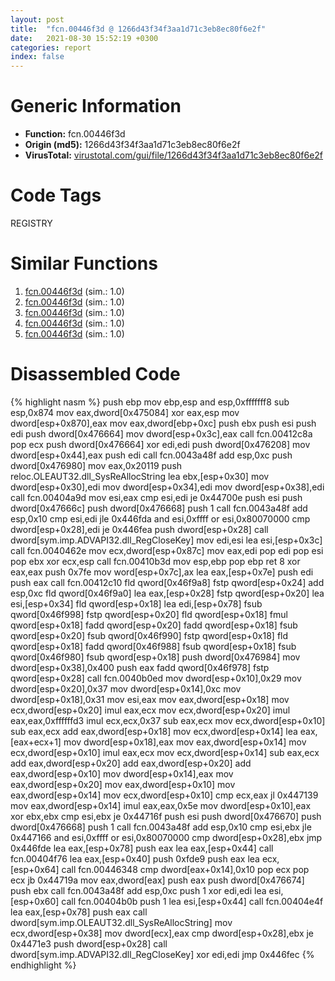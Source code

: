 ```yaml
---
layout: post
title:  "fcn.00446f3d @ 1266d43f34f3aa1d71c3eb8ec80f6e2f"
date:   2021-08-30 15:52:19 +0300
categories: report
index: false
---
```


# Generic Information
- **Function:** fcn.00446f3d
- **Origin (md5):** 1266d43f34f3aa1d71c3eb8ec80f6e2f
- **VirusTotal:** [virustotal.com/gui/file/1266d43f34f3aa1d71c3eb8ec80f6e2f][virustotal_ref]

# Code Tags
<span class="tag" id="REGISTRY">REGISTRY</span>


# Similar Functions

1. [fcn.00446f3d][similar_1_ref] (sim.: 1.0)
2. [fcn.00446f3d][similar_2_ref] (sim.: 1.0)
3. [fcn.00446f3d][similar_3_ref] (sim.: 1.0)
4. [fcn.00446f3d][similar_4_ref] (sim.: 1.0)
5. [fcn.00446f3d][similar_5_ref] (sim.: 1.0)


# Disassembled Code

{% highlight nasm %}
push ebp
mov ebp,esp
and esp,0xfffffff8
sub esp,0x874
mov eax,dword[0x475084]
xor eax,esp
mov dword[esp+0x870],eax
mov eax,dword[ebp+0xc]
push ebx
push esi
push edi
push dword[0x476664]
mov dword[esp+0x3c],eax
call fcn.00412c8a
pop ecx
push dword[0x476664]
xor edi,edi
push dword[0x476208]
mov dword[esp+0x44],eax
push edi
call fcn.0043a48f
add esp,0xc
push dword[0x476980]
mov eax,0x20119
push reloc.OLEAUT32.dll_SysReAllocString
lea ebx,[esp+0x30]
mov dword[esp+0x30],edi
mov dword[esp+0x34],edi
mov dword[esp+0x38],edi
call fcn.00404a9d
mov esi,eax
cmp esi,edi
je 0x44700e
push esi
push dword[0x47666c]
push dword[0x476668]
push 1
call fcn.0043a48f
add esp,0x10
cmp esi,edi
jle 0x446fda
and esi,0xffff
or esi,0x80070000
cmp dword[esp+0x28],edi
je 0x446fea
push dword[esp+0x28]
call dword[sym.imp.ADVAPI32.dll_RegCloseKey]
mov edi,esi
lea esi,[esp+0x3c]
call fcn.0040462e
mov ecx,dword[esp+0x87c]
mov eax,edi
pop edi
pop esi
pop ebx
xor ecx,esp
call fcn.00410b3d
mov esp,ebp
pop ebp
ret 8
xor eax,eax
push 0x7fe
mov word[esp+0x7c],ax
lea eax,[esp+0x7e]
push edi
push eax
call fcn.00412c10
fld qword[0x46f9a8]
fstp qword[esp+0x24]
add esp,0xc
fld qword[0x46f9a0]
lea eax,[esp+0x28]
fstp qword[esp+0x20]
lea esi,[esp+0x34]
fld qword[esp+0x18]
lea edi,[esp+0x78]
fsub qword[0x46f998]
fstp qword[esp+0x20]
fld qword[esp+0x18]
fmul qword[esp+0x18]
fadd qword[esp+0x20]
fadd qword[esp+0x18]
fsub qword[esp+0x20]
fsub qword[0x46f990]
fstp qword[esp+0x18]
fld qword[esp+0x18]
fadd qword[0x46f988]
fsub qword[esp+0x18]
fsub qword[0x46f980]
fsub qword[esp+0x18]
push dword[0x476984]
mov dword[esp+0x38],0x400
push eax
fadd qword[0x46f978]
fstp qword[esp+0x28]
call fcn.0040b0ed
mov dword[esp+0x10],0x29
mov dword[esp+0x20],0x37
mov dword[esp+0x14],0xc
mov dword[esp+0x18],0x31
mov esi,eax
mov eax,dword[esp+0x18]
mov ecx,dword[esp+0x20]
imul eax,ecx
mov ecx,dword[esp+0x20]
imul eax,eax,0xffffffd3
imul ecx,ecx,0x37
sub eax,ecx
mov ecx,dword[esp+0x10]
sub eax,ecx
add eax,dword[esp+0x18]
mov ecx,dword[esp+0x14]
lea eax,[eax+ecx+1]
mov dword[esp+0x18],eax
mov eax,dword[esp+0x14]
mov ecx,dword[esp+0x10]
imul eax,ecx
mov ecx,dword[esp+0x14]
sub eax,ecx
add eax,dword[esp+0x20]
add eax,dword[esp+0x20]
add eax,dword[esp+0x10]
mov dword[esp+0x14],eax
mov eax,dword[esp+0x20]
mov eax,dword[esp+0x10]
mov eax,dword[esp+0x14]
mov ecx,dword[esp+0x10]
cmp ecx,eax
jl 0x447139
mov eax,dword[esp+0x14]
imul eax,eax,0x5e
mov dword[esp+0x10],eax
xor ebx,ebx
cmp esi,ebx
je 0x44716f
push esi
push dword[0x476670]
push dword[0x476668]
push 1
call fcn.0043a48f
add esp,0x10
cmp esi,ebx
jle 0x447166
and esi,0xffff
or esi,0x80070000
cmp dword[esp+0x28],ebx
jmp 0x446fde
lea eax,[esp+0x78]
push eax
lea eax,[esp+0x44]
call fcn.00404f76
lea eax,[esp+0x40]
push 0xfde9
push eax
lea ecx,[esp+0x64]
call fcn.00446348
cmp dword[eax+0x14],0x10
pop ecx
pop ecx
jb 0x44719a
mov eax,dword[eax]
push eax
push dword[0x476674]
push ebx
call fcn.0043a48f
add esp,0xc
push 1
xor edi,edi
lea esi,[esp+0x60]
call fcn.00404b0b
push 1
lea esi,[esp+0x44]
call fcn.00404e4f
lea eax,[esp+0x78]
push eax
call dword[sym.imp.OLEAUT32.dll_SysReAllocString]
mov ecx,dword[esp+0x38]
mov dword[ecx],eax
cmp dword[esp+0x28],ebx
je 0x4471e3
push dword[esp+0x28]
call dword[sym.imp.ADVAPI32.dll_RegCloseKey]
xor edi,edi
jmp 0x446fec
{% endhighlight %}


[similar_1_ref]: /report/fcn.00446f3d@f675eb7591a3862690b6cdc54d5604df
[similar_2_ref]: /report/fcn.00446f3d@44a756939733df3681808b122b91651f
[similar_3_ref]: /report/fcn.00446f3d@0c9813ad67afad78a02241f0c1f94624
[similar_4_ref]: /report/fcn.00446f3d@c6d5547a6b11db0106596d8a93b709be
[similar_5_ref]: /report/fcn.00446f3d@bf63ddd2300e0a74a0359de9adcc16ac
[virustotal_ref]: https://www.virustotal.com/gui/file/1266d43f34f3aa1d71c3eb8ec80f6e2f